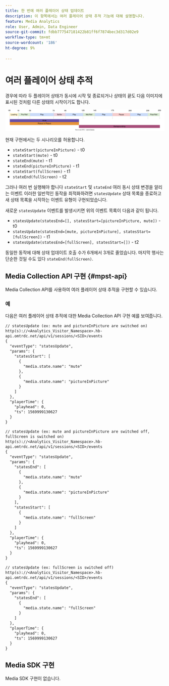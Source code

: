 ```yaml
---
title: 한 번에 여러 플레이어 상태 업데이트
description: 이 항목에서는 여러 플레이어 상태 추적 기능에 대해 설명합니다.
feature: Media Analytics
role: User, Admin, Data Engineer
source-git-commit: fdbb777547181422b81ff6f7874bec3d317d02e9
workflow-type: tm+mt
source-wordcount: '186'
ht-degree: 9%

---
```


# 여러 플레이어 상태 추적

경우에 따라 두 플레이어 상태가 동시에 시작 및 종료되거나 상태의 끝도 다음 이미지에 표시된 것처럼 다른 상태의 시작이기도 합니다.

![여러 플레이어 상태](assets/multiple-player-states.svg)

현재 구현에서는 두 시나리오를 허용합니다.
- `stateStart(pictureInPicture)` - t0
- `stateStart(mute)` - t0
- `stateEnd(mute)` - t1
- `stateEnd(pictureInPicture)` - t1
- `stateStart(fullScreen)` - t1
- `stateEnd(fullScreen)` - t2

그러나 여러 번 실행해야 합니다 `stateStart` 및 `stateEnd` 여러 동시 상태 변경을 알리는 이벤트 이러한 일반적인 동작을 최적화하려면 `statesUpdate` 상태 목록을 종료하고 새 상태 목록을 시작하는 이벤트 유형이 구현되었습니다.

새로운 `statesUpdate` 이벤트를 발생시키면 위의 이벤트 목록이 다음과 같이 됩니다.
- `statesUpdate(statesEnd=[], statesStart=[pictureInPicture, mute])` - t0
- `statesUpdate(statesEnd=[mute, pictureInPicture], statesStart=[fullScreen])` - t1
- `statesUpdate(statesEnd=[fullScreen], statesStart=[])` - t2

동일한 동작에 대해 상태 업데이트 호출 수가 6개에서 3개로 줄었습니다. 마지막 행사는 단순한 것일 수도 있다 `stateEnd(fullScreen)`.

## Media Collection API 구현 {#mpst-api}

Media Collection API를 사용하여 여러 플레이어 상태 추적을 구현할 수 있습니다.

### 예

다음은 여러 플레이어 상태 추적에 대한 Media Collection API 구현 예를 보여줍니다.

```
// statesUpdate (ex: mute and pictureInPicture are switched on)
http(s)://<Analytics_Visitor_Namespace>.hb-api.omtrdc.net/api/v1/sessions/<SID>/events
{
  "eventType": "statesUpdate",
  "params": {
    "statesStart": [
      {
        "media.state.name": "mute"
      },
      {
        "media.state.name": "pictureInPicture"
      }
    ]
  },
  "playerTime": {
    "playhead": 0,
    "ts": 1569999130627
  }
}
```

```
// statesUpdate (ex: mute and pictureInPicture are switched off, fullScreen is switched on)
http(s)://<Analytics_Visitor_Namespace>.hb-api.omtrdc.net/api/v1/sessions/<SID>/events
{
  "eventType": "statesUpdate",
  "params": {
    "statesEnd": [
      {
        "media.state.name": "mute"
      },
      {
        "media.state.name": "pictureInPicture"
      }
    ],
    "statesStart": [
      {
        "media.state.name": "fullScreen"
      }
    ]
  },
  "playerTime": {
    "playhead": 0,
    "ts": 1569999130627
  }
}
```

```
// statesUpdate (ex: fullScreen is switched off)
http(s)://<Analytics_Visitor_Namespace>.hb-api.omtrdc.net/api/v1/sessions/<SID>/events
{
  "eventType": "statesUpdate",
  "params": {
    "statesEnd": [
      {
        "media.state.name": "fullScreen"
      }
    ]
  },
  "playerTime": {
    "playhead": 0,
    "ts": 1569999130627
  }
}
```

## Media SDK 구현

Media SDK 구현이 없습니다.
